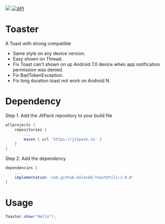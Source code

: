 [![](https://jitpack.io/v/kolacbb/ToastUtils.svg)](https://jitpack.io/#kolacbb/ToastUtils) [![API](https://img.shields.io/badge/API-14%2B-brightgreen.svg?style=flat)](https://android-arsenal.com/api?level=14)

# Toaster
A Toast with strong compatible


* Same style on any device version.
* Easy shown on Thread.
* Fix Toast can't shown on up Android 7.0 device when app notification permission was denied.
* Fix BadTokenException.
* Fix long duration toast not work on Android N.

# Dependency

Step 1. Add the JitPack repository to your build file

```gradle
allprojects {
    repositories {
        ...
        maven { url 'https://jitpack.io' }
    }
}
```

Step 2. Add the dependency

```gradle
dependencies {
	...
	implementation 'com.github.kolacbb:ToastUtils:1.0.0'
}
```

# Usage

```java
Toaster.show("Hello");
```



